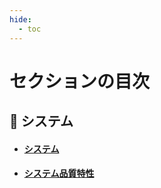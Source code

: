 ```yaml
---
hide:
  - toc
---
```


# セクションの目次

## 🌳 システム

* #### [︎システム](https://hiroki-it.github.io/tech-notebook/system/system.html)
* #### [︎システム品質特性](https://hiroki-it.github.io/tech-notebook/system/system_quality_attributes.html)

<br>
